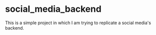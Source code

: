 # social_media_backend
This is a simple project in which I am trying to replicate a social media's backend.
